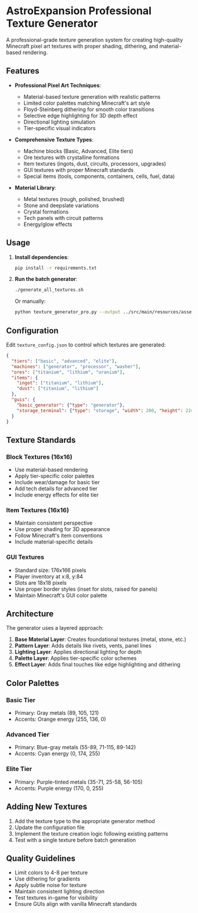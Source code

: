 # AstroExpansion Professional Texture Generator

A professional-grade texture generation system for creating high-quality Minecraft pixel art textures with proper shading, dithering, and material-based rendering.

## Features

- **Professional Pixel Art Techniques**:
  - Material-based texture generation with realistic patterns
  - Limited color palettes matching Minecraft's art style
  - Floyd-Steinberg dithering for smooth color transitions
  - Selective edge highlighting for 3D depth effect
  - Directional lighting simulation
  - Tier-specific visual indicators

- **Comprehensive Texture Types**:
  - Machine blocks (Basic, Advanced, Elite tiers)
  - Ore textures with crystalline formations
  - Item textures (ingots, dust, circuits, processors, upgrades)
  - GUI textures with proper Minecraft standards
  - Special items (tools, components, containers, cells, fuel, data)

- **Material Library**:
  - Metal textures (rough, polished, brushed)
  - Stone and deepslate variations
  - Crystal formations
  - Tech panels with circuit patterns
  - Energy/glow effects

## Usage

1. **Install dependencies**:
   ```bash
   pip install -r requirements.txt
   ```

2. **Run the batch generator**:
   ```bash
   ./generate_all_textures.sh
   ```

   Or manually:
   ```bash
   python texture_generator_pro.py --output ../src/main/resources/assets/astroexpansion/textures --config texture_config.json
   ```

## Configuration

Edit `texture_config.json` to control which textures are generated:

```json
{
  "tiers": ["basic", "advanced", "elite"],
  "machines": ["generator", "processor", "washer"],
  "ores": ["titanium", "lithium", "uranium"],
  "items": {
    "ingot": ["titanium", "lithium"],
    "dust": ["titanium", "lithium"]
  },
  "guis": {
    "basic_generator": {"type": "generator"},
    "storage_terminal": {"type": "storage", "width": 200, "height": 224}
  }
}
```

## Texture Standards

### Block Textures (16x16)
- Use material-based rendering
- Apply tier-specific color palettes
- Include wear/damage for basic tier
- Add tech details for advanced tier
- Include energy effects for elite tier

### Item Textures (16x16)
- Maintain consistent perspective
- Use proper shading for 3D appearance
- Follow Minecraft's item conventions
- Include material-specific details

### GUI Textures
- Standard size: 176x166 pixels
- Player inventory at x:8, y:84
- Slots are 18x18 pixels
- Use proper border styles (inset for slots, raised for panels)
- Maintain Minecraft's GUI color palette

## Architecture

The generator uses a layered approach:

1. **Base Material Layer**: Creates foundational textures (metal, stone, etc.)
2. **Pattern Layer**: Adds details like rivets, vents, panel lines
3. **Lighting Layer**: Applies directional lighting for depth
4. **Palette Layer**: Applies tier-specific color schemes
5. **Effect Layer**: Adds final touches like edge highlighting and dithering

## Color Palettes

### Basic Tier
- Primary: Gray metals (89, 105, 121)
- Accents: Orange energy (255, 136, 0)

### Advanced Tier
- Primary: Blue-gray metals (55-89, 71-115, 89-142)
- Accents: Cyan energy (0, 174, 255)

### Elite Tier
- Primary: Purple-tinted metals (35-71, 25-58, 56-105)
- Accents: Purple energy (170, 0, 255)

## Adding New Textures

1. Add the texture type to the appropriate generator method
2. Update the configuration file
3. Implement the texture creation logic following existing patterns
4. Test with a single texture before batch generation

## Quality Guidelines

- Limit colors to 4-8 per texture
- Use dithering for gradients
- Apply subtle noise for texture
- Maintain consistent lighting direction
- Test textures in-game for visibility
- Ensure GUIs align with vanilla Minecraft standards